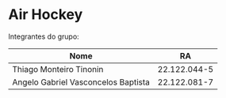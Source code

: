 # Air Hockey

Integrantes do grupo:

| Nome  | RA |
| ------------- | ------------- |
| Thiago Monteiro Tinonin  | 22.122.044-5  |
| Angelo Gabriel Vasconcelos Baptista  | 22.122.081-7  |